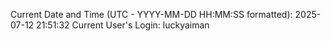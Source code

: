 Current Date and Time (UTC - YYYY-MM-DD HH:MM:SS formatted): 2025-07-12 21:51:32
Current User's Login: luckyaiman
